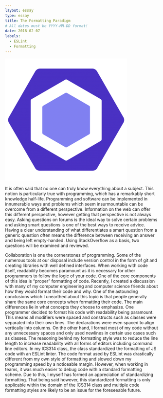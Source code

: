 ```yaml
---
layout: essay
type: essay
title: The Formatting Paradigm
# All dates must be YYYY-MM-DD format!
date: 2018-02-07
labels:
  - ESLint
  - Formatting
---
```


<img class="ui small right floated spaced image" src="../images/eslint.png">

It is often said that no one can truly know everything about a subject. This notion is particularly true with programming, which has a remarkably short knowledge half-life. Programming and software can be implemented in innumerable ways and problems which seem insurmountable can be overcome from a different perspective. Information on the web can offer this different perspective, however getting that perspective is not always easy. Asking questions on forums is the ideal way to solve certain problems and asking smart questions is one of the best ways to receive advice. Having a clear understanding of what differentiates a smart question from a generic question often means the difference between receiving an answer and being left empty-handed. Using StackOverflow as a basis, two questions will be examined and reviewed.

Collaboration is one the cornerstones of programming. Some of the numerous tools at our disposal include version control in the form of git and creating libraries with well defined interfaces. When working with code itself, readability becomes paramount as it is necessary for other programmers to follow the logic of your code. One of the core components of this idea is “proper” formatting of code. 
Recently, I created a discussion with many of my computer engineering and computer science friends about how they would format their code and why. One of the astounding conclusions which I unearthed about this topic is that people generally share the same core concepts when formatting their code. The main differences lie in what concepts they choose to emphasize. One programmer decided to format his code with readability being paramount. This means all modifiers were spaced and constructs such as classes were separated into their own lines. The declarations were even spaced to align vertically into columns. On the other hand, I format most of my code without any unnecessary spaces and only used newlines in certain use cases such as classes. The reasoning behind my formatting style was to reduce the line length to increase readability with all forms of editors including command line editors.
In my ICS314 class, the class standardized the formatting of JS code with an ESLint linter. The code format used by ESLint was drastically different from my own style of formatting and slowed down my programming speed by a noticeable margin. However, when working in teams, it was much easier to debug code with a standard formatting scheme. Due to this, I myself has formed an appreciation of standardizing formatting. That being said however, this standardized formatting is only applicable within the domain of the ICS314 class and multiple code formatting styles are likely to be an issue for the foreseeable future.
